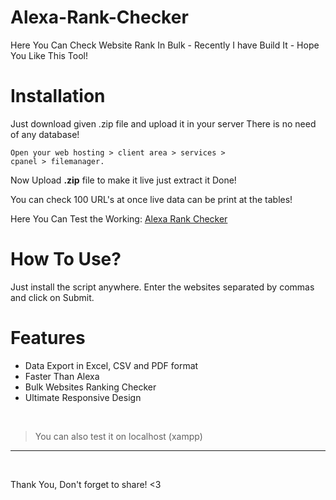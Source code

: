 # Alexa-Rank-Checker
Here You Can Check Website Rank In Bulk - Recently I have Build It - Hope You Like This Tool!

# Installation
Just download given .zip file and upload it in your server 
There is no need of any database!

<code>Open your web hosting > client area > services > cpanel > filemanager. </code>

Now Upload <strong>.zip</strong> file to make it live just extract it Done!

You can check 100 URL's at once live data can be print at the tables!

Here You Can Test the Working: <a href="https://keepitbro.com/alexa-rank-checker/">Alexa Rank Checker</a>

# How To Use?

Just install the script anywhere. Enter the websites separated by commas and click on Submit.

# Features
* Data Export in Excel, CSV and PDF format
* Faster Than Alexa
* Bulk Websites Ranking Checker
* Ultimate Responsive Design


<br>
<blockquote>You can also test it on localhost (xampp)</blockquote>
<hr>
<br>

Thank You, Don't forget to share! <3
